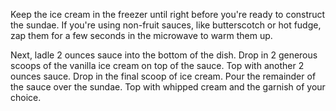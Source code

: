  Keep the ice cream in the freezer until right before you're ready to construct the sundae. If you're using non-fruit sauces, like butterscotch or hot fudge, zap them for a few seconds in the microwave to warm them up.

 Next, ladle 2 ounces sauce into the bottom of the dish. Drop in 2 generous scoops of the vanilla ice cream on top of the sauce. Top with another 2 ounces sauce. Drop in the final scoop of ice cream. Pour the remainder of the sauce over the sundae. Top with whipped cream and the garnish of your choice.
